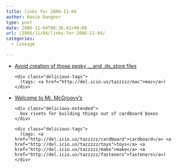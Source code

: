 ```yaml
---
title: links for 2006-11-04
author: Kevin Dangoor
type: post
date: 2006-11-04T08:36:42+00:00
url: /2006/11/04/links-for-2006-11-04/
categories:
  - Linkage

---
```

<ul class="delicious">
  <li>
    <div class="delicious-link">
      <a href="http://www.macosxhints.com/article.php?story=20051121091532444&#038;query=network+volumes">Avoid creation of those pesky ._ and .ds_store files</a>
    </div>
    
    <div class="delicious-tags">
      (tags: <a href="http://del.icio.us/tazzzzz/mac">mac</a>)
    </div>
  </li>
  
  <li>
    <div class="delicious-link">
      <a href="http://www.mrmcgroovys.com/">Welcome to Mr. McGroovy&#8217;s</a>
    </div>
    
    <div class="delicious-extended">
      box rivets for building things out of cardboard boxes
    </div>
    
    <div class="delicious-tags">
      (tags: <a href="http://del.icio.us/tazzzzz/cardboard">cardboard</a> <a href="http://del.icio.us/tazzzzz/toys">toys</a> <a href="http://del.icio.us/tazzzzz/make">make</a> <a href="http://del.icio.us/tazzzzz/fasteners">fasteners</a>)
    </div>
  </li>
</ul>